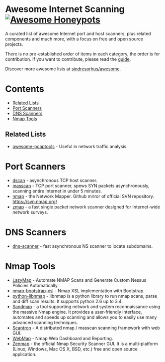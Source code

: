 # Awesome Internet Scanning [![Awesome Honeypots](https://cdn.rawgit.com/sindresorhus/awesome/d7305f38d29fed78fa85652e3a63e154dd8e8829/media/badge.svg)](https://github.com/sindresorhus/awesome)

A curated list of awesome Internet port and host scanners, plus related components and much more, with a focus on free and open source projects.

There is no pre-established order of items in each category, the order is for contribution. If you want to contribute, please read the [guide](CONTRIBUTING.md).

Discover more awesome lists at [sindresorhus/awesome](https://github.com/sindresorhus/awesome).

# Contents

- [Related Lists](#related-lists)
- [Port Scanners](#port-scanners)
- [DNS Scanners](#dns-scanners)
- [Nmap Tools](#nmap-tools)

## Related Lists

- [awesome-pcaptools](https://github.com/caesar0301/awesome-pcaptools) - Useful in network traffic analysis.

# Port Scanners 

- [dscan](https://github.com/dugsong/dscan) - asynchronous TCP host scanner.
- [masscan](https://github.com/robertdavidgraham/masscan) - TCP port scanner, spews SYN packets asynchronously, scanning entire Internet in under 5 minutes.
- [nmap](https://github.com/nmap/nmap) - the Network Mapper. Github mirror of official SVN repository. https://svn.nmap.org/
- [zmap](https://github.com/zmap/zmap) - a fast single packet network scanner designed for Internet-wide network surveys. 

# DNS Scanners 

- [dns-scanner](https://github.com/avin/dns-scanner) - fast asynchronous NS scanner to locate subdomains.

# Nmap Tools

- [LazyMap](https://github.com/commonexploits/port-scan-automation) - Automate NMAP Scans and Generate Custom Nessus Policies Automatically.
- [nmap-bootstrap-xsl](https://github.com/honze-net/nmap-bootstrap-xsl) - Nmap XSL implementation with Bootstrap.
- [python-libnmap](https://github.com/savon-noir/python-libnmap) - libnmap is a python library to run nmap scans, parse and diff scan results. It supports python 2.6 up to 3.4. 
- [Sandmap](https://github.com/trimstray/sandmap) - a tool supporting network and system reconnaissance using the massive Nmap engine. It provides a user-friendly interface, automates and speeds up scanning and allows you to easily use many advanced scanning techniques.
- [Scantron](https://github.com/rackerlabs/scantron) - A distributed nmap / masscan scanning framework with web GUI.
- [WebMap](https://github.com/Rev3rseSecurity/WebMap) - Nmap Web Dashboard and Reporting.
- [Zenmap](https://nmap.org/zenmap/) - the official Nmap Security Scanner GUI. It is a multi-platform (Linux, Windows, Mac OS X, BSD, etc.) free and open source application.
